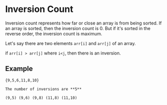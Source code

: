 # Inversion Count

Inversion count represents how far or close an array is from being sorted. If an array is sorted, then the inversion count is 0. But if it's sorted in the reverse order, the inversion count is maximum.

Let's say there are two elements `arr[i]` and `arr[j]` of an array. 

if `arr[i] > arr[j]` where `i<j`, then there is an inversion. 

## Example

```
{9,5,6,11,8,10}

The number of inversions are **5**

(9,5) (9,6) (9,8) (11,8) (11,10)
```


